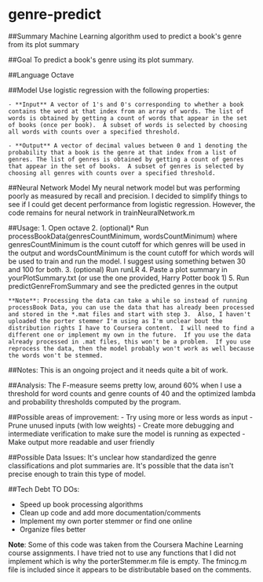 # genre-predict
##Summary
Machine Learning algorithm used to predict a book's genre from its plot summary


##Goal
To predict a book's genre using its plot summary.

##Language
Octave

##Model
Use logistic regression with the following properties:

    - **Input** A vector of 1's and 0's corresponding to whether a book contains the word at that index from an array of words. The list of words is obtained by getting a count of words that appear in the set of books (once per book).  A subset of words is selected by choosing all words with counts over a specified threshold.

    - **Output** A vector of decimal values between 0 and 1 denoting the probability that a book is the genre at that index from a list of genres. The list of genres is obtained by getting a count of genres that appear in the set of books.  A subset of genres is selected by choosing all genres with counts over a specified threshold.

##Neural Network Model
My neural network model but was performing poorly as measured by recall and precision.  I decided to simplify things to see if I could get decent performance from logistic regression.  However, the code remains for neural network in trainNeuralNetwork.m

##Usage:
    1. Open octave
    2. (optional)* Run processBookData(genresCountMinimum, wordsCountMinimum) where genresCountMinimum is the count cutoff for which genres will be used in the output and wordsCountMinimum is the count cutoff for which words will be used to train and run the model.  I suggest using something betwen 30 and 100 for both.
    3. (optional) Run runLR
    4. Paste a plot summary in yourPlotSummary.txt (or use the one provided, Harry Potter book 1)
    5. Run predictGenreFromSummary and see the predicted genres in the output
    
    **Note**: Processing the data can take a while so instead of running processBook Data, you can use the data that has already been processed and stored in the *.mat files and start with step 3.  Also, I haven't uploaded the porter stemmer I'm using as I'm unclear bout the distribution rights I have to Coursera content.  I will need to find a different one or implement my own in the future.  If you use the data already processed in .mat files, this won't be a problem.  If you use reprocess the data, then the model probably won't work as well because the words won't be stemmed.

##Notes:
    This is an ongoing project and it needs quite a bit of work.  

##Analysis:
The F-measure seems pretty low, around 60% when I use a threshold for word counts and genre counts of 40 and the optimized lambda and probability thresholds computed by the program.  

##Possible areas of improvement:
    - Try using more or less words as input
    - Prune unused inputs (with low weights)
    - Create more debugging and intermediate verification to make sure the model is running as expected
    - Make output more readable and user friendly

##Possible Data Issues:
It's unclear how standardized the genre classifications and plot summaries are.  It's possible that the data isn't precise enough to train this type of model. 


##Tech Debt TO DOs:
- Speed up book processing algorithms
- Clean up code and add more documentation/comments
- Implement my own porter stemmer or find one online
- Organize files better

**Note**: Some of this code was taken from the Coursera Machine Learning course assignments. I have tried not to use any functions that I did not implement which is why the porterStemmer.m file is empty.  The fmincg.m file is included since it appears to be distributable based on the comments.